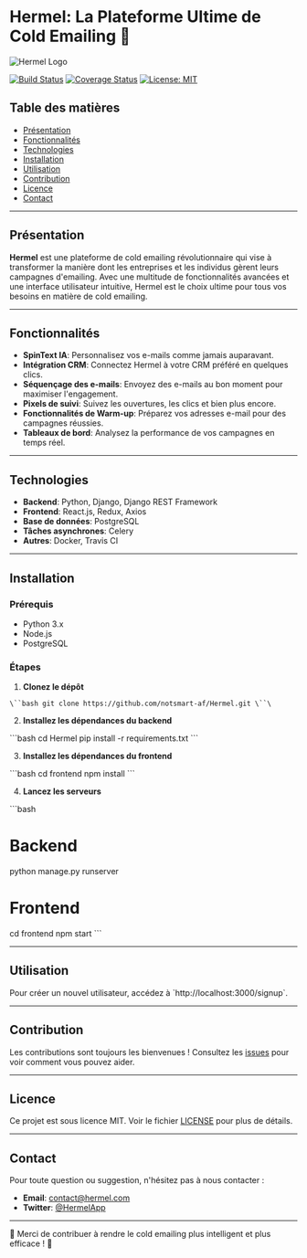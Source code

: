 # Hermel: La Plateforme Ultime de Cold Emailing 🚀

![Hermel Logo](./path/to/logo.png)

[![Build Status](https://img.shields.io/travis/notsmart-af/Hermel)](https://travis-ci.org/notsmart-af/Hermel)
[![Coverage Status](https://coveralls.io/repos/github/notsmart-af/Hermel/badge.svg?branch=main)](https://coveralls.io/github/notsmart-af/Hermel?branch=main)
[![License: MIT](https://img.shields.io/badge/License-MIT-yellow.svg)](https://opensource.org/licenses/MIT)

## Table des matières

- [Présentation](#présentation)
- [Fonctionnalités](#fonctionnalités)
- [Technologies](#technologies)
- [Installation](#installation)
- [Utilisation](#utilisation)
- [Contribution](#contribution)
- [Licence](#licence)
- [Contact](#contact)

---

## Présentation

**Hermel** est une plateforme de cold emailing révolutionnaire qui vise à transformer la manière dont les entreprises et les individus gèrent leurs campagnes d'emailing. Avec une multitude de fonctionnalités avancées et une interface utilisateur intuitive, Hermel est le choix ultime pour tous vos besoins en matière de cold emailing.

---

## Fonctionnalités

- **SpinText IA**: Personnalisez vos e-mails comme jamais auparavant.
- **Intégration CRM**: Connectez Hermel à votre CRM préféré en quelques clics.
- **Séquençage des e-mails**: Envoyez des e-mails au bon moment pour maximiser l'engagement.
- **Pixels de suivi**: Suivez les ouvertures, les clics et bien plus encore.
- **Fonctionnalités de Warm-up**: Préparez vos adresses e-mail pour des campagnes réussies.
- **Tableaux de bord**: Analysez la performance de vos campagnes en temps réel.

---

## Technologies

- **Backend**: Python, Django, Django REST Framework
- **Frontend**: React.js, Redux, Axios
- **Base de données**: PostgreSQL
- **Tâches asynchrones**: Celery
- **Autres**: Docker, Travis CI

---

## Installation

### Prérequis

- Python 3.x
- Node.js
- PostgreSQL

### Étapes

1. **Clonez le dépôt**

`\``bash
git clone https://github.com/notsmart-af/Hermel.git
\``\`

2. **Installez les dépendances du backend**

\`\`\`bash
cd Hermel
pip install -r requirements.txt
\`\`\`

3. **Installez les dépendances du frontend**

\`\`\`bash
cd frontend
npm install
\`\`\`

4. **Lancez les serveurs**

\`\`\`bash
# Backend
python manage.py runserver

# Frontend
cd frontend
npm start
\`\`\`

---

## Utilisation

Pour créer un nouvel utilisateur, accédez à \`http://localhost:3000/signup\`.

---

## Contribution

Les contributions sont toujours les bienvenues ! Consultez les [issues](https://github.com/notsmart-af/Hermel/issues) pour voir comment vous pouvez aider.

---

## Licence

Ce projet est sous licence MIT. Voir le fichier [LICENSE](LICENSE) pour plus de détails.

---

## Contact

Pour toute question ou suggestion, n'hésitez pas à nous contacter :

- **Email**: [contact@hermel.com](mailto:contact@hermel.com)
- **Twitter**: [@HermelApp](https://twitter.com/HermelApp)

---

🌟 Merci de contribuer à rendre le cold emailing plus intelligent et plus efficace ! 🌟
